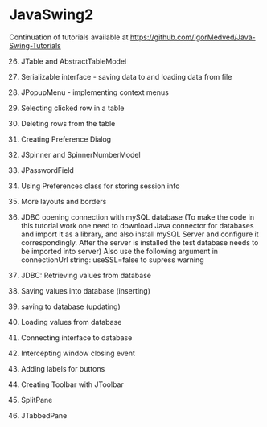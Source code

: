 # JavaSwing2

Continuation of tutorials available at https://github.com/IgorMedved/Java-Swing-Tutorials


26) JTable and AbstractTableModel

27) Serializable interface - saving data to and loading data from file

28) JPopupMenu - implementing context menus 

29) Selecting clicked row in a table

30) Deleting rows from the table

31) Creating Preference Dialog

32) JSpinner and SpinnerNumberModel

33) JPasswordField

34) Using Preferences class for storing session info

35) More layouts and borders 

36) JDBC opening connection with mySQL database (To make the code in this tutorial work one need to download Java connector for databases and import it as a library, and also install mySQL Server and configure it correspondingly. After the server is installed the test database needs to be imported into server)
Also use the following argument in connectionUrl string:
useSSL=false to supress warning

37) JDBC: Retrieving values from database

38) Saving values into database (inserting)

39) saving to database (updating)

40) Loading values from database

41) Connecting interface to database

42) Intercepting window closing event

43) Adding labels for buttons

44) Creating Toolbar with JToolbar

45) SplitPane

46) JTabbedPane
